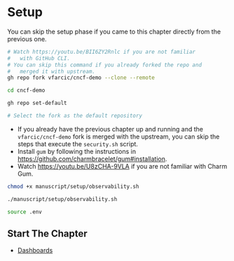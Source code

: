 # Setup

You can skip the setup phase if you came to this chapter directly from the previous one.

```bash
# Watch https://youtu.be/BII6ZY2Rnlc if you are not familiar
#   with GitHub CLI.
# You can skip this command if you already forked the repo and
#   merged it with upstream.
gh repo fork vfarcic/cncf-demo --clone --remote

cd cncf-demo

gh repo set-default

# Select the fork as the default repository
```

* If you already have the previous chapter up and running and the `vfarcic/cncf-demo` fork is merged with the upstream, you can skip the steps that execute the `security.sh` script.
* Install `gum` by following the instructions in https://github.com/charmbracelet/gum#installation.
* Watch https://youtu.be/U8zCHA-9VLA if you are not familiar with Charm Gum.

```bash
chmod +x manuscript/setup/observability.sh

./manuscript/setup/observability.sh

source .env
```

## Start The Chapter

* [Dashboards](../dashboards/README.md)